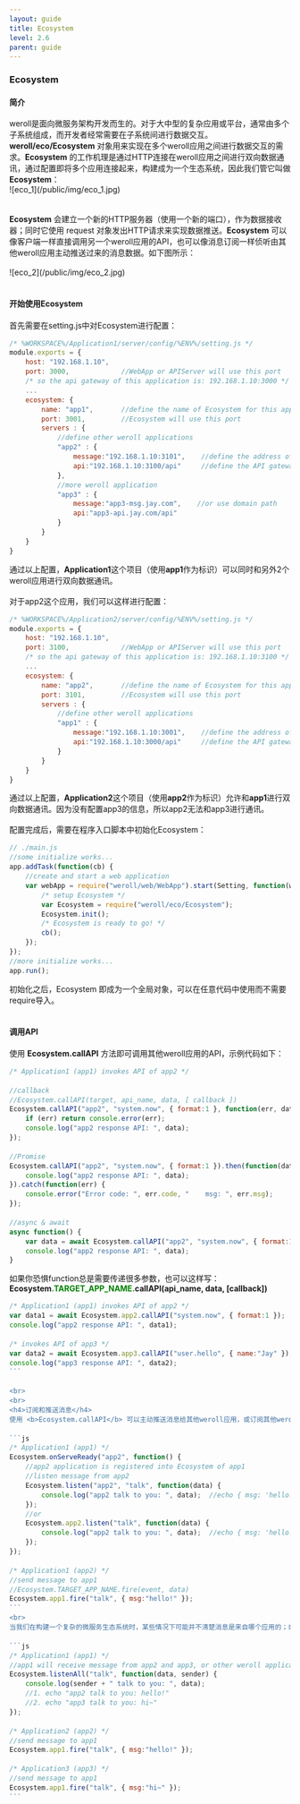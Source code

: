 ```yaml
---
layout: guide
title: Ecosystem
level: 2.6
parent: guide
---
```


<h3>Ecosystem</h3>
<h4>简介</h4>
weroll是面向微服务架构开发而生的。对于大中型的复杂应用或平台，通常由多个子系统组成，而开发者经常需要在子系统间进行数据交互。<br>
<b>weroll/eco/Ecosystem</b> 对象用来实现在多个weroll应用之间进行数据交互的需求。<b>Ecosystem</b> 的工作机理是通过HTTP连接在weroll应用之间进行双向数据通讯，通过配置即将多个应用连接起来，构建成为一个生态系统，因此我们管它叫做 <b>Ecosystem</b>：<br>
<div class="screenshot">![eco_1](/public/img/eco_1.jpg)</div>
<br>
<br>
<b>Ecosystem</b> 会建立一个新的HTTP服务器（使用一个新的端口），作为数据接收器；同时它使用 request 对象发出HTTP请求来实现数据推送。<b>Ecosystem</b> 可以像客户端一样直接调用另一个weroll应用的API，也可以像消息订阅一样侦听由其他weroll应用主动推送过来的消息数据。如下图所示：<br><br>
<div class="screenshot">![eco_2](/public/img/eco_2.jpg)</div>
<br>

<h4>开始使用Ecosystem</h4>
首先需要在setting.js中对Ecosystem进行配置：<br>

```js
/* %WORKSPACE%/Application1/server/config/%ENV%/setting.js */
module.exports = {
    host: "192.168.1.10",
    port: 3000,             //WebApp or APIServer will use this port
    /* so the api gateway of this application is: 192.168.1.10:3000 */
    ...
    ecosystem: {
        name: "app1",       //define the name of Ecosystem for this application
        port: 3001,         //Ecosystem will use this port
        servers : {
            //define other weroll applications
            "app2" : {
                message:"192.168.1.10:3101",    //define the address of the Ecosystem in app2
                api:"192.168.1.10:3100/api"     //define the API gateway of app2
            },
            //more weroll application
            "app3" : {
                message:"app3-msg.jay.com",    //or use domain path
                api:"app3-api.jay.com/api"
            }
        }
    }
}
```

通过以上配置，<b>Application1</b>这个项目（使用<b>app1</b>作为标识）可以同时和另外2个weroll应用进行双向数据通讯。
<br>
<br>
对于app2这个应用，我们可以这样进行配置：

```js
/* %WORKSPACE%/Application2/server/config/%ENV%/setting.js */
module.exports = {
    host: "192.168.1.10",
    port: 3100,             //WebApp or APIServer will use this port
    /* so the api gateway of this application is: 192.168.1.10:3100 */
    ...
    ecosystem: {
        name: "app2",       //define the name of Ecosystem for this application
        port: 3101,         //Ecosystem will use this port
        servers : {
            //define other weroll applications
            "app1" : {
                message:"192.168.1.10:3001",    //define the address of the Ecosystem in app1
                api:"192.168.1.10:3000/api"     //define the API gateway of app1
            }
        }
    }
}
```

通过以上配置，<b>Application2</b>这个项目（使用<b>app2</b>作为标识）允许和<b>app1</b>进行双向数据通讯。因为没有配置app3的信息，所以app2无法和app3进行通讯。
<br>
<br>
配置完成后，需要在程序入口脚本中初始化Ecosystem：<br>

```js
// ./main.js
//some initialize works...
app.addTask(function(cb) {
    //create and start a web application
    var webApp = require("weroll/web/WebApp").start(Setting, function(webApp) {
        /* setup Ecosystem */
        var Ecosystem = require("weroll/eco/Ecosystem");
        Ecosystem.init();
        /* Ecosystem is ready to go! */
        cb();
    });
});
//more initialize works...
app.run();
```
初始化之后，Ecosystem 即成为一个全局对象，可以在任意代码中使用而不需要require导入。
<br>
<br>
<h4>调用API</h4>
使用 <b>Ecosystem.callAPI</b> 方法即可调用其他weroll应用的API，示例代码如下：<br>

```js
/* Application1 (app1) invokes API of app2 */

//callback
//Ecosystem.callAPI(target, api_name, data, [ callback ])
Ecosystem.callAPI("app2", "system.now", { format:1 }, function(err, data) {
    if (err) return console.error(err);
    console.log("app2 response API: ", data);
});

//Promise
Ecosystem.callAPI("app2", "system.now", { format:1 }).then(function(data) {
    console.log("app2 response API: ", data);
}).catch(function(err) {
    console.error("Error code: ", err.code, "    msg: ", err.msg);
});

//async & await
async function() {
    var data = await Ecosystem.callAPI("app2", "system.now", { format:1 });
    console.log("app2 response API: ", data);
}
```

如果你恐惧function总是需要传递很多参数，也可以这样写：<br>
<b>Ecosystem<font style="color:green;">.TARGET&#95;APP&#95;NAME.</font>callAPI(api_name, data, [callback])</b><br>

``````js
/* Application1 (app1) invokes API of app2 */
var data1 = await Ecosystem.app2.callAPI("system.now", { format:1 });
console.log("app2 response API: ", data1);

/* invokes API of app3 */
var data2 = await Ecosystem.app3.callAPI("user.hello", { name:"Jay" });
console.log("app3 response API: ", data2);
```

<br>
<br>
<h4>订阅和推送消息</h4>
使用 <b>Ecosystem.callAPI</b> 可以主动推送消息给其他weroll应用，或订阅其他weroll应用的推送。示例代码如下：

```js
/* Application1 (app1) */
Ecosystem.onServeReady("app2", function() {
    //app2 application is registered into Ecosystem of app1
    //listen message from app2
    Ecosystem.listen("app2", "talk", function(data) {
        console.log("app2 talk to you: ", data);  //echo { msg: 'hello!' }
    });
    //or
    Ecosystem.app2.listen("talk", function(data) {
        console.log("app2 talk to you: ", data);  //echo { msg: 'hello!' }
    });
});

/* Application1 (app2) */
//send message to app1
//Ecosystem.TARGET_APP_NAME.fire(event, data)
Ecosystem.app1.fire("talk", { msg:"hello!" });
```
<br>
当我们在构建一个复杂的微服务生态系统时，某些情况下可能并不清楚消息是来自哪个应用的；或者某个应用需要同时侦听多个应用推送的同一类消息，因此也就难以进行消息订阅侦听。<b>Ecosystem.listenAll</b> 方法可以侦听来自任何应用的消息，而不需要知道应用的名字，示例代码如下：<br>

```js
/* Application1 (app1) */
//app1 will receive message from app2 and app3, or other weroll applications
Ecosystem.listenAll("talk", function(data, sender) {
    console.log(sender + " talk to you: ", data);
    //1. echo "app2 talk to you: hello!"
    //2. echo "app3 talk to you: hi~"
});

/* Application2 (app2) */
//send message to app1
Ecosystem.app1.fire("talk", { msg:"hello!" });

/* Application3 (app3) */
//send message to app1
Ecosystem.app1.fire("talk", { msg:"hi~" });
```

